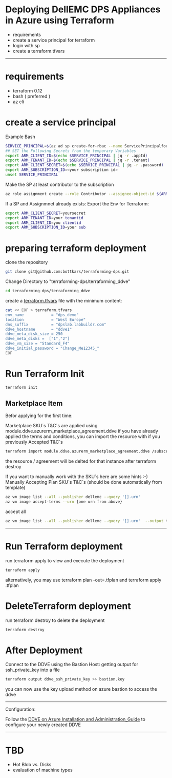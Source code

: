# Deploying DellEMC DPS Appliances in Azure using Terraform
- requirements
- create a service principal for terraform
- login with sp
- create a terraform.tfvars

---
# requirements
- terraform 0.12
- bash ( preferred )
- az cli
# create a service principal

Example Bash

```bash
SERVICE_PRINCIPAL=$(az ad sp create-for-rbac --name ServicePrincipalforTerraform --output json)
## SET the Following Secrets from the temporary Variables
export ARM_CLIENT_ID=$(echo $SERVICE_PRINCIPAL | jq -r .appId)
export ARM_TENANT_ID=$(echo $SERVICE_PRINCIPAL | jq -r .tenant)
export ARM_CLIENT_SECRET=$(echo $SERVICE_PRINCIPAL | jq -r .password)
export ARM_SUBSCRIPTION_ID=<your subscription id>
unset SERVICE_PRINCIPAL
```
Make the SP at least contributor to the subscription

```bash
az role assignment create --role Contributor --assignee-object-id ${ARM_CLIENT_ID} --assignee-principal-type ServicePrincipal --scope /subscriptions/${ARM_SUBSCRIPTION_ID}
```

If a SP and Assignmnet already exists:
Export the Env for Terraform:
```bash
export ARM_CLIENT_SECRET=yoursecret
export ARM_TENANT_ID=your tenantid
export ARM_CLIENT_ID=you clientid
export ARM_SUBSCRIPTION_ID=your sub
```
# preparing terraform deployment

clone the repository
```bash
git clone git@github.com:bottkars/terraforming-dps.git
```

Change Directory to "terraforming-dps/terraforming_ddve"


```bash
cd terraforming-dps/terraforming_ddve
```
create a [terraform.tfvars](./terraforming_ddve/terraform.tfvars.example) file 
with the minimum content:
```bash
cat << EOF > terraform.tfvars
env_name            = "dps_demo"
location            = "West Europe"
dns_suffix          = "dpslab.labbuildr.com"
ddve_hostname       = "ddve1"
ddve_meta_disk_size = 250
ddve_meta_disks =  ["1","2"]
ddve_vm_size = "Standard_F4"
ddve_initial_password = "Change_Me12345_"
EOF

```

# Run Terraform Init
```bash
terraform init
```
## Marketplace Item
Befor applying for the first time:

Marketplace SKU´s T&C´s are applied using
module.ddve.azurerm_marketplace_agreement.ddve if you have already applied the terms and conditions, you can import the resource with
if you previously Accepted T&C´s
```bash
terraform import module.ddve.azurerm_marketplace_agreement.ddve /subscriptions/${ARM_SUBSCRIPTION_ID}/providers/Microsoft.MarketplaceOrdering/agreements/dellemc/offers/dell-emc-datadomain-virtual-edition-v4/plans/ddve-50-ver-72005
```

the resource / agreement will be delted for that instance after terraform destroy

If you want to manually work with the SKU´s here are some hints :-)
Manually Accepting Plan SKU´s T&C´s (should be done automatically from template)

```bash
az vm image list --all --publisher dellemc --query '[].urn'
az vm image accept-terms --urn {one urn from above}
```
accept all
```bash
az vm image list --all --publisher dellemc --query '[].urn'  --output tsv | xargs -L1 az vm image accept-terms --urn
```
---

# Run Terraform deployment
run terraform apply to view and execute the deployment
```bash
terraform apply
```

alternatively, you may use terraform plan -out=.tfplan and terraform apply .tfplan

# DeleteTerraform deployment
run terraform destroy to delete the deployment
```bash
terraform destroy
```



# After Deployment

Connect to the DDVE using the Bastion Host:
getting output for ssh_private_key into a file
```bash
terraform output ddve_ssh_private_key >> bastion.key
```

you can now use the key upload method on azure bastion to access the ddve

---
Configuration:

Follow the [DDVE on Azure Installation and Administration_Guide](https://dl.dell.com/content/docu98496_DD_Virtual_Edition_5.0_with_DD_OS_7.2.0.5_in_Azure_Installation_and_Administration_Guide.pdf?language=en_US&source=Coveo) to configure your newly created DDVE


---


# TBD
 - Hot Blob vs. Disks
 - evaluation of machine types
